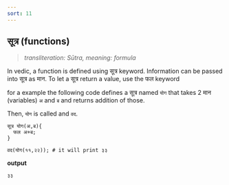 ```yaml
---
sort: 11
---
```

## सूत्र (functions)

>_transliteration: Sūtra, meaning: formula_

In vedic, a function is defined using सूत्र keyword.
Information can be passed into सूत्र as मान.
To let a सूत्र return a value, use the फल keyword

for a example the following code defines a सूत्र named `योग` that takes 2 मान (variables) `अ` and `ब` and returns addition of those.

Then, `योग` is called and `वद`.

```ved
सूत्र योग(अ,ब){
  फल अ+ब;
}

वद(योग(११,२२)); # it will print ३३ 
```

**output**

```bash
३३
```